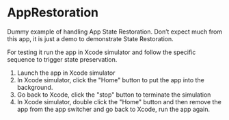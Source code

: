 # AppRestoration

Dummy example of handling App State Restoration.
Don’t expect much from this app, it is just a demo to demonstrate State Restoration.

For testing it run the app in Xcode simulator and follow the specific sequence to trigger state preservation.

1. Launch the app in Xcode simulator
2. In Xcode simulator, click the "Home" button to put the app into the background.
3. Go back to Xcode, click the "stop" button to terminate the simulation
4. In Xcode simulator, double click the "Home" button and then remove the app from the app switcher and
go back to Xcode, run the app again.
